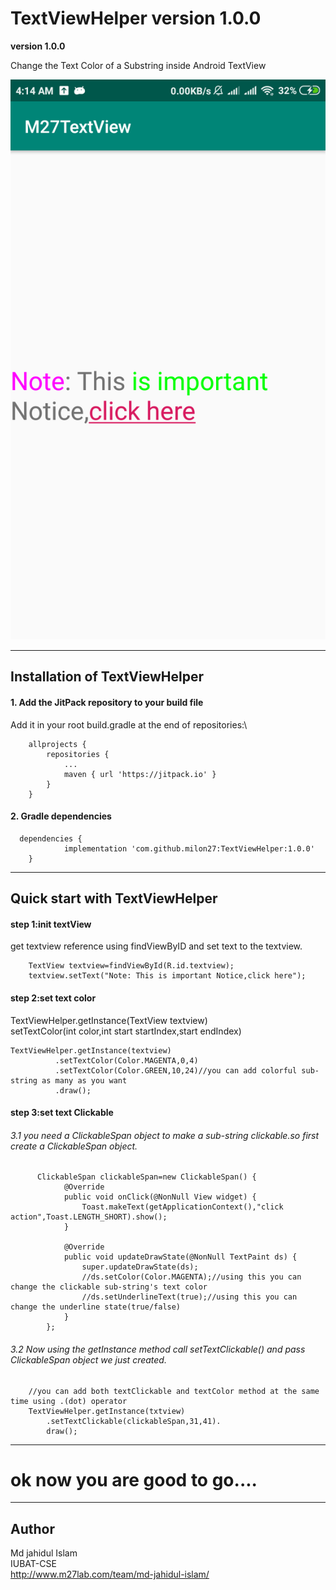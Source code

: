 # TextViewHelper version 1.0.0 

**version 1.0.0**

Change the Text Color of a Substring inside Android TextView

![Image of TextViewHelper](https://github.com/milon27/TextViewHelper/blob/master/screenshot.png)

---

## Installation of TextViewHelper

#### 1. Add the JitPack repository to your build file
Add it in your root build.gradle at the end of repositories:\

```
	allprojects {
		repositories {
			...
			maven { url 'https://jitpack.io' }
		}
	}

```

#### 2. Gradle dependencies

```
  dependencies {
	        implementation 'com.github.milon27:TextViewHelper:1.0.0'
	}
```
---
## Quick start with TextViewHelper
#### step 1:init textView
get textview reference using findViewByID and set text to the textview.
```
    TextView textview=findViewById(R.id.textview);
    textview.setText("Note: This is important Notice,click here");
```
#### step 2:set text color 

TextViewHelper.getInstance(TextView textview)\
setTextColor(int color,int start startIndex,start endIndex)

```
TextViewHelper.getInstance(textview)
          .setTextColor(Color.MAGENTA,0,4)
          .setTextColor(Color.GREEN,10,24)//you can add colorful sub-string as many as you want 
          .draw();
```

#### step 3:set text Clickable  

###### 3.1 you need a ClickableSpan object to make a sub-string clickable.so first create a ClickableSpan object.
```
      ClickableSpan clickableSpan=new ClickableSpan() {
            @Override
            public void onClick(@NonNull View widget) {
                Toast.makeText(getApplicationContext(),"click action",Toast.LENGTH_SHORT).show();
            }

            @Override
            public void updateDrawState(@NonNull TextPaint ds) {
                super.updateDrawState(ds);
                //ds.setColor(Color.MAGENTA);//using this you can change the clickable sub-string's text color
                //ds.setUnderlineText(true);//using this you can change the underline state(true/false)
            }
        };
```
###### 3.2 Now using the getInstance method call setTextClickable() and pass ClickableSpan object we just created.
```
    //you can add both textClickable and textColor method at the same time using .(dot) operator
    TextViewHelper.getInstance(txtview)
        .setTextClickable(clickableSpan,31,41).
        draw();
```
---

# ok now you are good to go....

---
## Author
Md jahidul Islam\
IUBAT-CSE\
http://www.m27lab.com/team/md-jahidul-islam/
